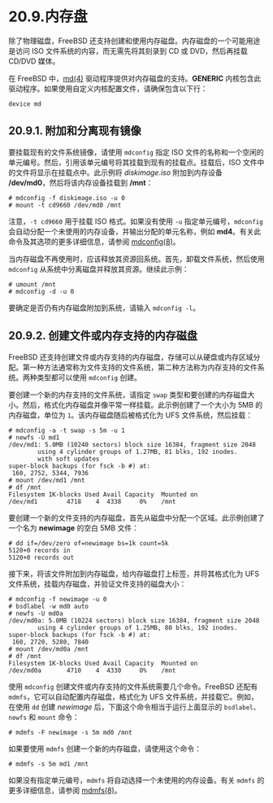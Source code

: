 # 20.9.内存盘

除了物理磁盘，FreeBSD 还支持创建和使用内存磁盘。内存磁盘的一个可能用途是访问 ISO 文件系统的内容，而无需先将其刻录到 CD 或 DVD，然后再挂载 CD/DVD 媒体。

在 FreeBSD 中，[md(4)](https://man.freebsd.org/cgi/man.cgi?query=md&sektion=4&format=html) 驱动程序提供对内存磁盘的支持。**GENERIC** 内核包含此驱动程序。如果使用自定义内核配置文件，请确保包含以下行：

```
device md
```

## 20.9.1. 附加和分离现有镜像

要挂载现有的文件系统镜像，请使用 `mdconfig` 指定 ISO 文件的名称和一个空闲的单元编号。然后，引用该单元编号将其挂载到现有的挂载点。挂载后，ISO 文件中的文件将显示在挂载点中。此示例将 *diskimage.iso* 附加到内存设备 **/dev/md0**，然后将该内存设备挂载到 **/mnt**：

```
# mdconfig -f diskimage.iso -u 0
# mount -t cd9660 /dev/md0 /mnt
```

注意，`-t cd9660` 用于挂载 ISO 格式。如果没有使用 `-u` 指定单元编号，`mdconfig` 会自动分配一个未使用的内存设备，并输出分配的单元名称，例如 **md4**。有关此命令及其选项的更多详细信息，请参阅 [mdconfig(8)](https://man.freebsd.org/cgi/man.cgi?query=mdconfig&sektion=8&format=html)。

当内存磁盘不再使用时，应该释放其资源回系统。首先，卸载文件系统，然后使用 `mdconfig` 从系统中分离磁盘并释放其资源。继续此示例：

```
# umount /mnt
# mdconfig -d -u 0
```

要确定是否仍有内存磁盘附加到系统，请输入 `mdconfig -l`。

## 20.9.2. 创建文件或内存支持的内存磁盘

FreeBSD 还支持创建文件或内存支持的内存磁盘，存储可以从硬盘或内存区域分配。第一种方法通常称为文件支持的文件系统，第二种方法称为内存支持的文件系统。两种类型都可以使用 `mdconfig` 创建。

要创建一个新的内存支持的文件系统，请指定 `swap` 类型和要创建的内存磁盘大小。然后，格式化内存磁盘并像平常一样挂载。此示例创建了一个大小为 5MB 的内存磁盘，单位为 `1`。该内存磁盘随后被格式化为 UFS 文件系统，然后挂载：

```
# mdconfig -a -t swap -s 5m -u 1
# newfs -U md1
/dev/md1: 5.0MB (10240 sectors) block size 16384, fragment size 2048
        using 4 cylinder groups of 1.27MB, 81 blks, 192 inodes.
        with soft updates
super-block backups (for fsck -b #) at:
 160, 2752, 5344, 7936
# mount /dev/md1 /mnt
# df /mnt
Filesystem 1K-blocks Used Avail Capacity  Mounted on
/dev/md1        4718    4  4338     0%    /mnt
```

要创建一个新的文件支持的内存磁盘，首先从磁盘中分配一个区域。此示例创建了一个名为 **newimage** 的空白 5MB 文件：

```
# dd if=/dev/zero of=newimage bs=1k count=5k
5120+0 records in
5120+0 records out
```

接下来，将该文件附加到内存磁盘，给内存磁盘打上标签，并将其格式化为 UFS 文件系统，挂载内存磁盘，并验证文件支持的磁盘大小：

```
# mdconfig -f newimage -u 0
# bsdlabel -w md0 auto
# newfs -U md0a
/dev/md0a: 5.0MB (10224 sectors) block size 16384, fragment size 2048
        using 4 cylinder groups of 1.25MB, 80 blks, 192 inodes.
super-block backups (for fsck -b #) at:
 160, 2720, 5280, 7840
# mount /dev/md0a /mnt
# df /mnt
Filesystem 1K-blocks Used Avail Capacity  Mounted on
/dev/md0a       4710    4  4330     0%    /mnt
```

使用 `mdconfig` 创建文件或内存支持的文件系统需要几个命令。FreeBSD 还配有 `mdmfs`，它可以自动配置内存磁盘，格式化为 UFS 文件系统，并挂载它。例如，在使用 `dd` 创建 *newimage* 后，下面这个命令相当于运行上面显示的 `bsdlabel`、`newfs` 和 `mount` 命令：

```
# mdmfs -F newimage -s 5m md0 /mnt
```

如果要使用 `mdmfs` 创建一个新的内存磁盘，请使用这个命令：

```
# mdmfs -s 5m md1 /mnt
```

如果没有指定单元编号，`mdmfs` 将自动选择一个未使用的内存设备。有关 `mdmfs` 的更多详细信息，请参阅 [mdmfs(8)](https://man.freebsd.org/cgi/man.cgi?query=mdmfs&sektion=8&format=html)。

